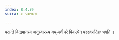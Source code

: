 ```yaml
---
index: 8.4.59
sutra: वा पदान्तस्य

---
```

पदान्ते विद्यमानस्य अनुस्वारस्य यय्-वर्णे परे विकल्पेन परसवर्णादेशः भवति । 